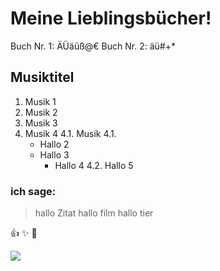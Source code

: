 # Meine Lieblingsbücher!

Buch Nr. 1: ÄÜäüß@€
Buch Nr. 2: äü#+*

## Musiktitel
1. Musik 1
2. Musik 2
3. Musik 3
4. Musik 4
4.1. Musik 4.1.
	* Hallo 2
	* Hallo 3
		* Hallo 4
		4.2. Hallo 5
		
### ich sage:

> hallo Zitat 
> hallo film
> hallo tier 

:+1:  :sparkles: :tiger:

<img src=https://openhpi.azureedge.net/assets/startpage/visual-52b04daa9e8ca96454d1f1a0f387cdc499055180c4f688c7f66c8c32b3d4287d.png />